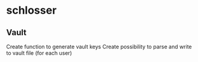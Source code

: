 # schlosser
## Vault
Create function to generate vault keys 
Create possibility to parse and write to vault file (for each user)

